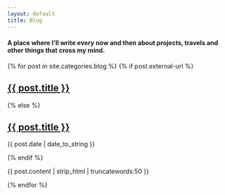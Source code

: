 ```yaml
---
layout: default
title: Blog
---
```


#### A place where I'll write every now and then about projects, travels and other things that cross my mind.

<div>
{% for post in site.categories.blog %}
  {% if post.external-url %}
    <h2>
      <a href="{{ post.external-url }}">{{ post.title }}</a> 
    </h2>
  {% else %}
    <h2><a href="{{ post.url }}">{{ post.title }}</a></h2>
    <p class="blog-date">{{ post.date | date_to_string }}</p>
  {% endif %}
<p>{{ post.content | strip_html | truncatewords:50 }}</p>

{% endfor %}
  


</div>